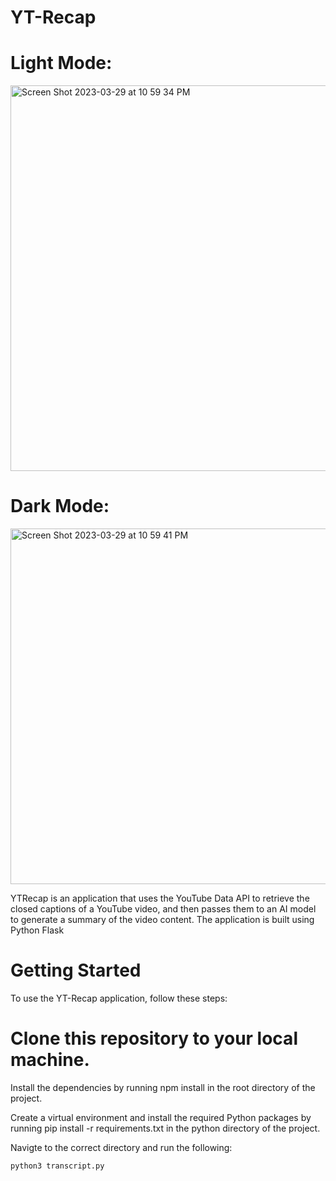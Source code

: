 # YT-Recap


# Light Mode: 
<img width="617" alt="Screen Shot 2023-03-29 at 10 59 34 PM" src="https://user-images.githubusercontent.com/57879193/228717124-c1f36a9a-dac5-460b-9a3b-48b1236ce2e9.png">


# Dark Mode: 
<img width="569" alt="Screen Shot 2023-03-29 at 10 59 41 PM" src="https://user-images.githubusercontent.com/57879193/228717129-2e2031df-9e4e-481e-9962-3cffb7165813.png">

YTRecap is an application that uses the YouTube Data API to retrieve the closed captions of a YouTube video, and then passes them to an AI model to generate a summary of the video content. The application is built using Python Flask


# Getting Started
To use the YT-Recap application, follow these steps:

# Clone this repository to your local machine.

Install the dependencies by running npm install in the root directory of the project.

Create a virtual environment and install the required Python packages by running pip install -r requirements.txt in the python directory of the project.

Navigte to the correct directory and run the following: 
```
python3 transcript.py
```
